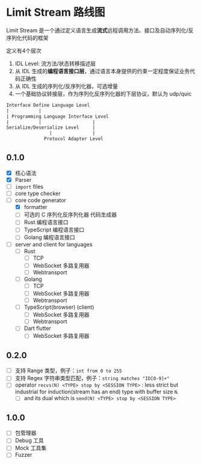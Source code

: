 # Limit Stream 路线图

Limit Stream 是一个通过定义语言生成**流式**远程调用方法、接口及自动序列化/反序列化代码的框架

定义有4个层次

1. IDL Level: 流方法/状态转移描述层
2. 从 IDL 生成的**编程语言接口层**，通过语言本身提供的约束一定程度保证业务代码正确性
3. 从 IDL 生成的序列化/反序列化器，可选增量
4. 一个基础协议转接层，作为序列化反序列化器的下层协议，默认为 udp/quic

```txt
Interface Define Language Level
|           |
| Programming Language Interface Level
|           |                   |
Serialize/Deserialize Level     |
                |               |
              Protocol Adapter Level
```

## 0.1.0

- [x] 核心语法
- [x] Parser
- [ ] `import` files
- [ ] core type checker
- [ ] core code generator
  - [x] formatter
  - [ ] 可选的 C 序列化反序列化器 代码生成器
  - [ ] Rust 编程语言接口
  - [ ] TypeScript 编程语言接口
  - [ ] Golang 编程语言接口
- [ ] server and client for languages
  - [ ] Rust
    - [ ] TCP
    - [ ] WebSocket 多路复用器
    - [ ] Webtransport
  - [ ] Golang
    - [ ] TCP
    - [ ] WebSocket 多路复用器
    - [ ] Webtransport
  - [ ] TypeScript(browser) (client)
    - [ ] WebSocket 多路复用器
    - [ ] Webtransport
  - [ ] Dart flutter
    - [ ] WebSocket 多路复用器

## 0.2.0

- [ ] 支持 Range 类型，例子：`int from 0 to 255`
- [ ] 支持 Regex 字符串类型匹配，例子：`string matches "ID[0-9]+"`
- [ ] operator `recvs(N) <TYPE> stop by <SESSION TYPE>` : less strict but industrial for induction(stream has an end) type with buffer size `N`.
  - [ ] and its dual which is `send(N) <TYPE> stop by <SESSION TYPE>`

## 1.0.0

- [ ] 包管理器
- [ ] Debug 工具
- [ ] Mock 工具集
- [ ] Fuzzer
